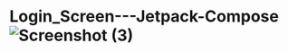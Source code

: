 # Login_Screen---Jetpack-Compose![Screenshot (3)](https://github.com/abmamun01/Login_Screen---Jetpack-Compose/assets/71563418/8c71fcc5-8dd7-459b-9224-1dd56ffec454)
